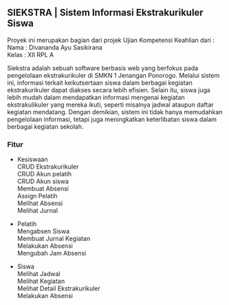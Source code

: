 ## SIEKSTRA | Sistem Informasi Ekstrakurikuler Siswa
Proyek ini merupakan bagian dari projek Ujian Kompetensi Keahlian dari : <br/>
Nama : Divananda Ayu Sasikirana <br/>
Kelas : XII RPL A <br/>

Siekstra adalah sebuah software berbasis web yang berfokus pada pengelolaan ekstrakurikuler di SMKN 1 Jenangan Ponorogo. Melalui sistem ini, informasi terkait keikutsertaan siswa dalam berbagai kegiatan ekstrakurikuler dapat diakses secara lebih efisien. Selain itu, siswa juga lebih mudah dalam mendapatkan informasi mengenai kegiatan ekstrakulikuler yang mereka ikuti, seperti misalnya jadwal ataupun daftar kegiatan mendatang. Dengan demikian, sistem ini tidak hanya memudahkan pengelolaan informasi, tetapi juga meningkatkan keterlibatan siswa dalam berbagai kegiatan sekolah.


### Fitur
- Kesiswaan
  <br/>CRUD Ekstrakurikuler
  <br/>CRUD Akun pelatih
  <br/>CRUD Akun siswa
  <br/>Membuat Absensi
  <br/>Assign Pelatih
  <br/>Melihat Absensi
  <br/>Melihat Jurnal

- Pelatih
  <br/>Mengabsen Siswa
  <br/>Membuat Jurnal Kegiatan
  <br/>Melakukan Absensi
  <br/>Mengubah Jam Absensi

- Siswa
  <br/>Melihat Jadwal
  <br/>Melihat Kegiatan
  <br/>Melihat Detail Ekstrakurikuler
  <br/>Melakukan Absensi
